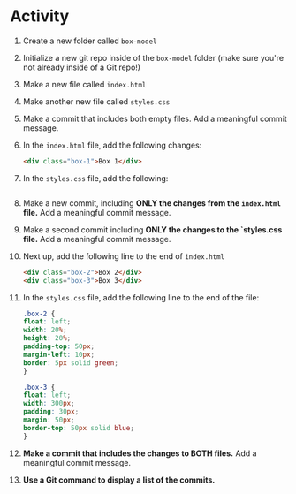 # Activity

1. Create a new folder called `box-model`
2. Initialize a new git repo inside of the `box-model` folder (make sure you're not already inside of a Git repo!)
3. Make a new file called `index.html`
4. Make another new file called `styles.css`
5. Make a commit that includes both empty files. Add a meaningful commit message.
6. In the `index.html` file, add the following changes:
    
    ```html
    <div class="box-1">Box 1</div>
    ```
    
7. In the `styles.css` file, add the following:
    
    ```

    ```
    
8. Make a new commit, including **ONLY the changes from the `index.html` file.**  Add a meaningful commit message.
9. Make a second commit including **ONLY the changes to the `styles.css file.**  Add a meaningful commit message.
10. Next up, add the following line to the end of `index.html`
    
    ```html
    <div class="box-2">Box 2</div>
    <div class="box-3">Box 3</div>
    ```
 
    
11. In the `styles.css` file,  add the following line to the end of the file:
    
    ```css
    .box-2 {
    float: left;
    width: 20%;
    height: 20%;
    padding-top: 50px;
    margin-left: 10px;
    border: 5px solid green;
    }

    .box-3 {
    float: left;
    width: 300px;
    padding: 30px;
    margin: 50px;
    border-top: 50px solid blue;
    }
    ```
    
12. **Make a commit that includes the changes to BOTH files.**  Add a meaningful commit message.
13. **Use a Git command to display a list of the commits.**
